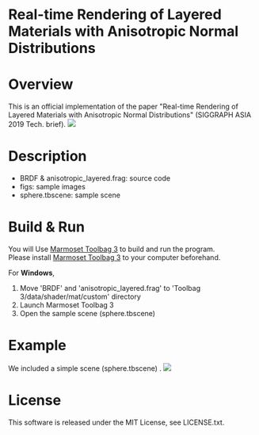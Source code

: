 Real-time Rendering of Layered Materials with Anisotropic Normal Distributions
===

# Overview

This is an official implementation of the paper "Real-time Rendering of Layered Materials with Anisotropic Normal Distributions" (SIGGRAPH ASIA 2019 Tech. brief).
![](./figs/teaser.png)

# Description
- BRDF & anisotropic_layered.frag: source code
- figs: sample images
- sphere.tbscene: sample scene

# Build & Run
You will 
Use [Marmoset Toolbag 3](https://marmoset.co/toolbag/) to build and run the program.  
Please install [Marmoset Toolbag 3](https://marmoset.co/toolbag/) to your computer beforehand.

For **Windows**, 
1. Move 'BRDF' and 'anisotropic_layered.frag' to 'Toolbag 3/data/shader/mat/custom' directory
2. Launch Marmoset Toolbag 3
3. Open the sample scene (sphere.tbscene)

# Example

We included a simple scene (sphere.tbscene) .
![](./figs/example.png)

# License

This software is released under the MIT License, see LICENSE.txt.